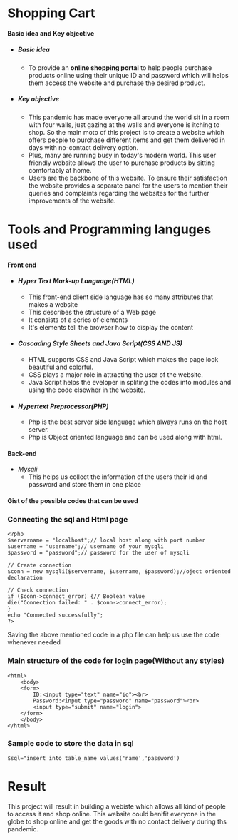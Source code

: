 # Shopping Cart
#### Basic idea and Key objective
* ##### Basic idea
	* To provide an **online shopping portal** to help people purchase products online using their unique ID and password which will helps them access the website and purchase the desired product.
* ##### Key objective
	* This pandemic has made everyone all around the world sit in a room with four walls, just gazing at the walls and everyone is itching to shop. So the main moto of this project is to create a website which offers people to purchase different items and get them delivered in days with no-contact delivery option.
	* Plus, many are running busy in today's modern world. This user friendly website allows the user to purchase products by sitting comfortably at home.
	* Users are the backbone of this website. To ensure their satisfaction the website provides a separate panel for the users to mention their queries and complaints regarding the websites for the further improvements of the website.
# Tools and Programming languges used
#### Front end
* #### *Hyper Text Mark-up Language(HTML)*
	* This front-end client side language has so many attributes that makes a website
	* This describes the structure of a Web page
	* It consists of a series of elements
	* It's elements tell the browser how to display the content
* #### *Cascading Style Sheets and Java Script(CSS AND JS)*
	* HTML supports CSS and Java Script which makes the page look beautiful and colorful.
	* CSS plays a major role in attracting the user of the website.
	* Java Script helps the eveloper in spliting the codes into modules and using the code elsewher in the website.
* #### *Hypertext Preprocessor(PHP)*
	* Php is the best server side language which always runs on the host server.
	* Php is Object oriented language and can be used along with html.
#### Back-end
* *Mysqli*
	* This helps us collect the information of the users their id and password and store them in one place
#### Gist of the possible codes that can be used
### Connecting the sql and Html page
	<?php
	$servername = "localhost";// local host along with port number
	$username = "username";// username of your mysqli
	$password = "password";// password for the user of mysqli

	// Create connection
	$conn = new mysqli($servername, $username, $password);//oject oriented declaration
	
	// Check connection
	if ($conn->connect_error) {// Boolean value
 	die("Connection failed: " . $conn->connect_error);
	}
	echo "Connected successfully";
	?>
Saving the above mentioned code in a php file can help us use the code whenever needed
### Main structure of the code for login page(Without any styles)
	<html>
		<body>
		<form>
			ID:<input type="text" name="id"><br>
			Password:<input type="password" name="password"><br>
			<input type="submit" name="login">
		</form>
		</body>
	</html>
### Sample code to store the data in sql
	$sql="insert into table_name values('name','password')
# Result 
This project will result in building a webiste which allows all kind of people to access it and shop online.
This website could benifit everyone in the globe to shop online and get the goods with no contact delivery during ths pandemic.
		
